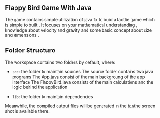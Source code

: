 ## Flappy Bird Game With Java  

The game contains simple utilization of java fx to buid a tactlie game which is simple to built .
It focuses on your mathematical understanding , knowledge about velocity and gravity and some basic concept about size and dimensions .

## Folder Structure

The workspace contains two folders by default, where:

- `src`: the folder to maintain sources
   The source folder contains two java programs 
   The App.java  consist of the main backgroung of the app interface 
   The FlappyBird.java consists of the main calculations and the logic behind the application

- `lib`: the folder to maintain dependencies

Meanwhile, the compiled output files will be generated in the `bin`the screen shot is available there.



